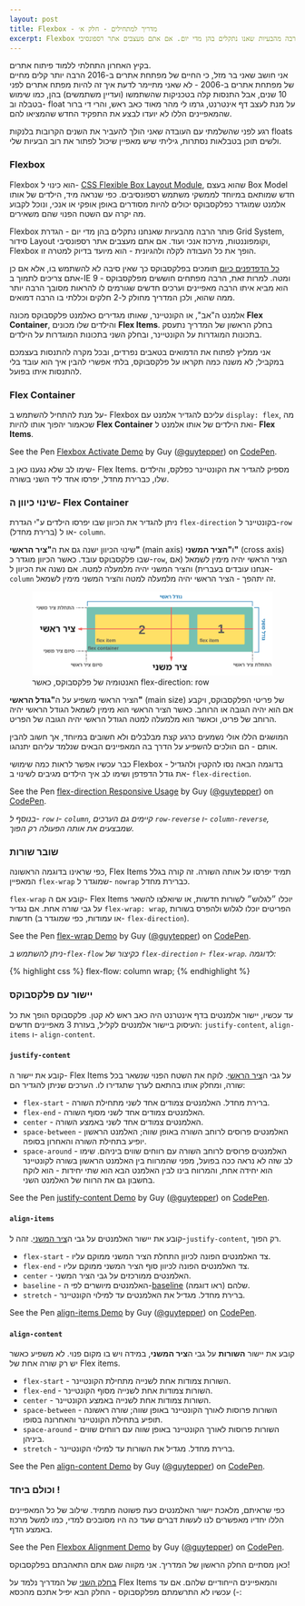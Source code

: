```yaml
---
layout: post
title: Flexbox - מדריך למתחילים - חלק א׳
excerpt: Flexbox פותר הרבה מהבעיות שאנו נתקלים בהן מדי יום. אם אתם מעצבים אתר רספונסיבי, Flexbox הופך את כל העבודה לקלה ולהגיונית - הוא מיועד בדיוק למטרה זו.
---
```

בקיץ האחרון התחלתי ללמוד פיתוח אתרים.  
אני חושב שאני בר מזל, כי החיים של מפתחת אתרים ב-2016 הרבה יותר קלים מחיים של מפתחת אתרים ב-2006 -  לא שאני מתיימר לדעת איך זה להיות מפתח אתרים לפני 10 שנים, אבל התנסות קלה בטכניקות שהשתמשו (ועדיין משתמשים) בהן, כמו שימוש בטבלה וב- float על מנת לעצב דף אינטרנט, גרמו לי מהר מאוד כאב ראש, והרי די ברור שהמאפיינים הללו לא יועדו לבצע את התפקיד החדש שהמציאו להם.


רגע לפני שהשלמתי עם העובדה שאני הולך להעביר את השנים הקרובות בלנקות floats ולשים תוכן בטבלאות נסתרות, גיליתי שיש מאפיין שיכול לפתור את רוב הבעיות שלי.

### Flexbox

Flexbox הוא כינוי ל- [CSS Flexible Box Layout Module](https://www.w3.org/TR/css-flexbox-1/), שהוא בעצם Box Model חדש שמותאם במיוחד לממשקי משתמש רספונסיבים. כפי שנראה מיד, הילדים של אותו אלמנט שמוגדר כפלקסבוקס יכולים להיות מסודרים באופן אופקי או אנכי, ונוכל לקבוע מה יקרה עם השטח הפנוי שהם משאירים.

Flexbox פותר הרבה מהבעיות שאנחנו נתקלים בהן מדי יום - הגדרת Grid System, סידור Layout וקומפוננטות, מירכוז אנכי ועוד. אם אתם מעצבים אתר רספונסיבי, Flexbox הופך את כל העבודה לקלה ולהגיונית - הוא מיועד בדיוק למטרה זו.

[כל הדפדפנים כיום](http://caniuse.com/#search=flexbox) תומכים בפלקסבוקס כך שאין סיבה לא להשתמש בו, אלא אם כן אתם צריכים לתמוך ב-IE 9 ומטה. למרות זאת, הרבה מפתחים חוששים מפלקסבוקס - הוא מביא איתו הרבה מאפיינים וערכים חדשים שגורמים לו להראות מסובך הרבה יותר ממה שהוא, ולכן המדריך מחולק ל-2 חלקים וכללתי בו הרבה דמואים.

אלמנט ה"אב", או הקונטיינר, שאותו מגדירים כאלמנט פלקסבוקס מכונה **Flex Container**, והילדים שלו מכונים **Flex Items**. בחלק הראשון של המדריך נתעסק בתכונות המוגדרות על הקונטיינר, ובחלק השני בתכונות המוגדרות על הילדים.

אני ממליץ לפתוח את הדמואים בטאבים נפרדים, ובכל מקרה להתנסות בעצמכם במקביל; לא משנה כמה תקראו על פלקסבוקס, בלתי אפשרי להבין איך הוא עובד בלי להתנסות איתו בפועל.

### Flex Container
על מנת להתחיל להשתמש ב- Flexbox עליכם להגדיר אלמנט עם `display: flex`, מה שכאמור יהפוך אותו להיות **Flex Container** ואת הילדים של אותו אלמנט ל- **Flex Items**.

<p data-height="265" data-theme-id="0" data-slug-hash="adEQWq" data-default-tab="result" data-user="guytepper" data-preview="false" class='codepen'>See the Pen <a href='http://codepen.io/guytepper/pen/adEQWq/'>Flexbox Activate Demo</a> by Guy (<a href='http://codepen.io/guytepper'>@guytepper</a>) on <a href='http://codepen.io'>CodePen</a>.</p>
<script async src="//assets.codepen.io/assets/embed/ei.js"></script>

שימו לב שלא נגענו כאן ב- Flex Items. מספיק להגדיר את הקונטיינר כפלקס, והילדים שלו, כברירת מחדל, יפרסו אחד ליד השני בשורה.

### שינוי כיוון ה- Flex Container
ניתן להגדיר את הכיוון שבו יפרסו הילדים ע"י הגדרת `flex-direction` בקונטיינר ל-`row` (ברירת מחדל) או ל- `column`.

<aside class="post__note" id="flexbox-illu">
<p>
שינוי הכיוון ישנה גם את ה<strong id="main-axis" class="anchor-highlight">"ציר הראשי"</strong> (main axis) ו<strong id="cross-axis" class="anchor-highlight">"הציר המשני"</strong> (cross axis) שבו פלקסבוקס עובד. כאשר הכיוון מוגדר כ-<code class="highlighter-rouge">row</code>, הציר הראשי יהיה מימין לשמאל (אם אנחנו עובדים בעברית) והציר המשני יהיה מלמעלה למטה. אם נשנה את הכיוון ל-<code class="highlighter-rouge">column</code> זה יתהפך - הציר הראשי יהיה מלמעלה למטה והציר המשני מימין לשמאל.
</p>
<figure>
<a href="/images/flexbox-illu.svg" target="_blank"><img src="/images/flexbox-illu.svg"></a>
<figcaption>האנטומיה של פלקסבוקס, כאשר flex-direction: row</figcaption>
</figure>

<p>
הציר הראשי משפיע על ה<strong id="main-size" class="anchor-highlight">"גודל הראשי"</strong> (main size) של פריטי הפלקסבוקס, ויקבע אם הוא יהיה הגובה או הרוחב. כאשר הציר הראשי הוא מימין לשמאל הגודל הראשי יהיה הרוחב של פריט, וכאשר הוא מלמעלה למטה הגודל הראשי יהיה הגובה של הפריט.
</p>
<p>
המושגים הללו אולי נשמעים כרגע קצת מבלבלים ולא חשובים במיוחד, אך חשוב להבין אותם - הם הולכים להשפיע על הדרך בה המאפיינים הבאים שנלמד עליהם יתנהגו.
</p>
</aside>

כבר עכשיו אפשר לראות כמה שימושי Flexbox - בדוגמה הבאה נסו להקטין ולהגדיל את גודל הדפדפן ושימו לב איך הילדים מגיבים לשינוי ב- `flex-direction`.

<p data-height="265" data-theme-id="0" data-slug-hash="zrRBXj" data-default-tab="result" data-user="guytepper" class='codepen'>See the Pen <a href='http://codepen.io/guytepper/pen/zrRBXj/'>flex-direction Responsive Usage</a> by Guy (<a href='http://codepen.io/guytepper'>@guytepper</a>) on <a href='http://codepen.io'>CodePen</a>.</p>
<script async src="//assets.codepen.io/assets/embed/ei.js"></script>

*בנוסף ל- `row` ו- `column`, קיימים גם הערכים `row-reverse` ו- `column-reverse`, שמבצעים את אותה הפעולה רק הפוך.*

### שובר שורות
כפי שראינו בדוגמה הראשונה, Flex Items תמיד יפרסו על אותה השורה. זה קורה בגלל המאפיין `flex-wrap` שמוגדר ל- `nowrap` כברירת מחדל.

`flex-wrap` קובע אם ה- Flex Items יוכלו ״לגלוש״ לשורות חדשות, או שיואלצו להשאר על גבי שורה אחת. אם נגדיר `flex-wrap: wrap`, הפריטים יוכלו לגלוש ולהפרס בשורות חדשות (או עמודות, כפי שמוגדר ב- `flex-direction`).

<p data-height="268" data-theme-id="0" data-slug-hash="NxygBx" data-default-tab="result" data-user="guytepper" class='codepen'>See the Pen <a href='http://codepen.io/guytepper/pen/NxygBx/'>flex-wrap Demo</a> by Guy (<a href='http://codepen.io/guytepper'>@guytepper</a>) on <a href='http://codepen.io'>CodePen</a>.</p>
<script async src="//assets.codepen.io/assets/embed/ei.js"></script>

*ניתן להשתמש ב-`flex-flow` כקיצור של `flex-direction` ו- `flex-wrap`. לדוגמה:*

{% highlight css %}
flex-flow: column wrap;
{% endhighlight %}

### יישור עם פלקסבוקס
עד עכשיו, יישור אלמנטים בדף אינטרנט היה כאב ראש לא קטן. פלקסבוקס הופך את כל העיסוק ביישור אלמנטים לקליל, בעזרת 3 מאפיינים חדשים: `justify-content`, `align-items` ו- `align-content`.

#### `justify-content`

קובע את יישור ה- Flex Items על גבי ה[ציר הראשי](#main-axis). לוקח את השטח הפנוי שנשאר בכל שורה, ומחלק אותו בהתאם לערך שתגדירו לו. הערכים שניתן להגדיר הם:

* `flex-start` - ברירת מחדל. האלמנטים צמודים אחד לשני מתחילת השורה.
* `flex-end` - האלמנטים צמודים אחד לשני מסוף השורה.
* `center` - האלמנטים צמודים אחד לשני באמצע השורה.
* `space-between` - האלמנטים פרוסים לרוחב השורה באופן שווה; האלמנט הראשון יופיע בתחילת השורה והאחרון בסופה.
* `space-around` - האלמנטים פרוסים לרוחב השורה עם רווחים שווים ביניהם. שימו לב שזה לא נראה ככה בפועל, מפני שהמרווח בין האלמנט הראשון בשורה לקונטיינר הוא יחידה אחת, והמרווח בינו לבין האלמנט הבא הוא שתי יחידות - הוא לוקח בחשבון גם את הרווח של האלמנט השני.

<p data-height="350" data-theme-id="0" data-slug-hash="wMXYgo" data-default-tab="result" data-user="guytepper" class='codepen'>See the Pen <a href='http://codepen.io/guytepper/pen/wMXYgo/'>justify-content Demo</a> by Guy (<a href='http://codepen.io/guytepper'>@guytepper</a>) on <a href='http://codepen.io'>CodePen</a>.</p>
<script async src="//assets.codepen.io/assets/embed/ei.js"></script>

#### `align-items`
קובע את יישור האלמנטים על גבי ה[ציר המשני](#cross-axis). זהה ל-`justify-content`, רק הפוך.

* `flex-start` - צד האלמנטים הפונה לכיוון התחלת הציר המשני ממוקם עליו.
* `flex-end` - צד האלמנטים הפונה לכיוון סוף הציר המשני ממוקם עליו.
* `center` - האלמנטים ממורכזים על גבי הציר המשני.
* `baseline` - האלמנטים מיושרים לפי ה-[baseline](https://en.wikipedia.org/wiki/Baseline_(typography)) שלהם (ראו דוגמה).
* `stretch` - ברירת מחדל. מגדיל את האלמנטים עד למילוי הקונטיינר.

<p data-height="350" data-theme-id="0" data-slug-hash="QyxJEV" data-default-tab="result" data-user="guytepper" class='codepen'>See the Pen <a href='http://codepen.io/guytepper/pen/QyxJEV/'>align-items Demo</a> by Guy (<a href='http://codepen.io/guytepper'>@guytepper</a>) on <a href='http://codepen.io'>CodePen</a>.</p>
<script async src="//assets.codepen.io/assets/embed/ei.js"></script>

#### `align-content`
קובע את יישור **השורות** על גבי ה**ציר המשני**, במידה ויש בו מקום פנוי. לא משפיע כאשר יש רק שורה אחת של Flex items.

* `flex-start` - השורות צמודות אחת לשנייה מתחילת הקונטיינר.
* `flex-end` - השורות צמודות אחת לשנייה מסוף הקונטיינר.
* `center` - השורות צמודות אחת לשנייה באמצע הקונטיינר.
* `space-between` - השורות פרוסות לאורך הקונטיינר באופן שווה; שורה ראשונה תופיע בתחילת הקונטיינר והאחרונה בסופו.
* `space-around` - השורות פרוסות לאורך הקונטיינר באופן שווה עם רווחים שווים ביניהן.
* `stretch` - ברירת מחדל. מגדיל את השורות עד למילוי הקונטיינר.

<p data-height="380" data-theme-id="0" data-slug-hash="rxKQrV" data-default-tab="result" data-user="guytepper" class='codepen'>See the Pen <a href='http://codepen.io/guytepper/pen/rxKQrV/'>align-content Demo</a> by Guy (<a href='http://codepen.io/guytepper'>@guytepper</a>) on <a href='http://codepen.io'>CodePen</a>.</p>
<script async src="//assets.codepen.io/assets/embed/ei.js"></script>

### וכולם ביחד !
כפי שראיתם, מלאכת יישור האלמנטים כעת פשוטה מתמיד. שילוב של כל המאפיינים הללו יחדיו מאפשרים לנו לעשות דברים שעד כה היו מסובכים למדי, כמו למשל מרכוז באמצע הדף.

<p data-height="407" data-theme-id="0" data-slug-hash="rxKQRx" data-default-tab="result" data-user="guytepper" class='codepen'>See the Pen <a href='http://codepen.io/guytepper/pen/rxKQRx/'>Flexbox Alignment Demo</a> by Guy (<a href='http://codepen.io/guytepper'>@guytepper</a>) on <a href='http://codepen.io'>CodePen</a>.</p>
<script async src="//assets.codepen.io/assets/embed/ei.js"></script>

כאן מסתיים החלק הראשון של המדריך. אני מקווה שגם אתם התאהבתם בפלקסבוקס!  

[בחלק השני](/flexbox-part-2) של המדריך נלמד על Flex Items והמאפיינים הייחודיים שלהם. אם עד עכשיו לא התרשמתם מפלקסבוקס - החלק הבא יפיל אתכם מהכסא (-:
